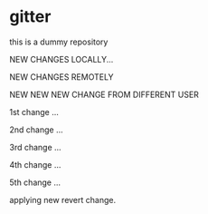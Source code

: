 # gitter
this is a  dummy repository


NEW CHANGES LOCALLY...

NEW CHANGES REMOTELY

NEW NEW NEW CHANGE FROM DIFFERENT USER

1st change ...

2nd change ...

3rd change ...

4th change ...

5th change ...

applying new revert change.
